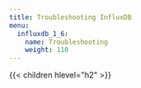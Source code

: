 ```yaml
---
title: Troubleshooting InfluxDB
menu:
  influxdb_1_6:
    name: Troubleshooting
    weight: 110
---
```


{{< children hlevel="h2" >}}
